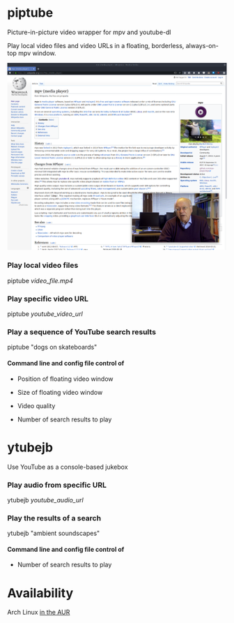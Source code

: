 # piptube

Picture-in-picture video wrapper for mpv and youtube-dl

Play local video files and video URLs in a floating, borderless, always-on-top mpv window.

![picture in picture](images/piptube_floating.png)

### Play local video files

piptube *video_file.mp4*

### Play specific video URL

piptube *youtube_video_url*

### Play a sequence of YouTube search results

piptube "dogs on skateboards"

#### Command line and config file control of

* Position of floating video window

* Size of floating video window

* Video quality

* Number of search results to play

# ytubejb

Use YouTube as a console-based jukebox

### Play audio from specific URL

ytubejb *youtube_audio_url*

### Play the results of a search

ytubejb "ambient soundscapes"

#### Command line and config file control of

* Number of search results to play

# Availability

Arch Linux [in the AUR](https://aur.archlinux.org/packages/piptube/)
